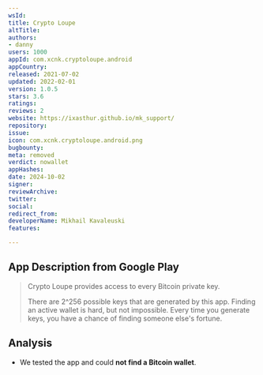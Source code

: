 ```yaml
---
wsId: 
title: Crypto Loupe
altTitle: 
authors:
- danny
users: 1000
appId: com.xcnk.cryptoloupe.android
appCountry: 
released: 2021-07-02
updated: 2022-02-01
version: 1.0.5
stars: 3.6
ratings: 
reviews: 2
website: https://ixasthur.github.io/mk_support/
repository: 
issue: 
icon: com.xcnk.cryptoloupe.android.png
bugbounty: 
meta: removed
verdict: nowallet
appHashes: 
date: 2024-10-02
signer: 
reviewArchive: 
twitter: 
social: 
redirect_from: 
developerName: Mikhail Kavaleuski
features: 

---
```


## App Description from Google Play 

> Crypto Loupe provides access to every Bitcoin private key.
>
> There are 2^256 possible keys that are generated by this app. Finding an active wallet is hard, but not impossible. Every time you generate keys, you have a chance of finding someone else's fortune.

## Analysis 

- We tested the app and could **not find a Bitcoin wallet**. 
